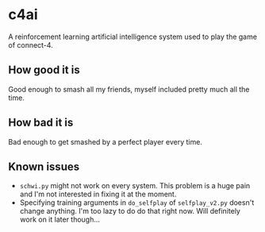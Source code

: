 # c4ai

A reinforcement learning artificial intelligence system used to play the game
of connect-4.

## How good it is

Good enough to smash all my friends, myself included pretty much all the time.

## How bad it is

Bad enough to get smashed by a perfect player every time.

## Known issues

- `schwi.py` might not work on every system. This problem is a huge pain and
I'm not interested in fixing it at the moment.
- Specifying training arguments in `do_selfplay` of `selfplay_v2.py` doesn't
change anything. I'm too lazy to do do that right now. Will definitely work on
it later though...
